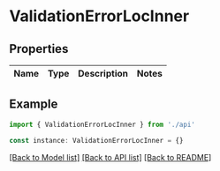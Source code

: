 # ValidationErrorLocInner

## Properties

| Name | Type | Description | Notes |
| ---- | ---- | ----------- | ----- |

## Example

```typescript
import { ValidationErrorLocInner } from './api'

const instance: ValidationErrorLocInner = {}
```

[[Back to Model list]](../README.md#documentation-for-models) [[Back to API list]](../README.md#documentation-for-api-endpoints) [[Back to README]](../README.md)
